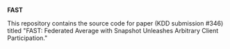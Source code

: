 **FAST**

This repository contains the source code for paper (KDD submission #346) titled "FAST: Federated Average with Snapshot Unleashes Arbitrary Client Participation."



